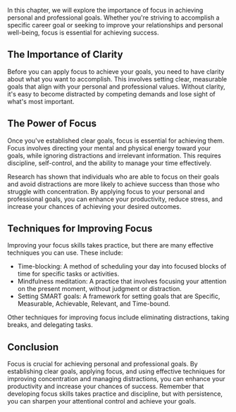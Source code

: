 
In this chapter, we will explore the importance of focus in achieving personal and professional goals. Whether you're striving to accomplish a specific career goal or seeking to improve your relationships and personal well-being, focus is essential for achieving success.

The Importance of Clarity
-------------------------

Before you can apply focus to achieve your goals, you need to have clarity about what you want to accomplish. This involves setting clear, measurable goals that align with your personal and professional values. Without clarity, it's easy to become distracted by competing demands and lose sight of what's most important.

The Power of Focus
------------------

Once you've established clear goals, focus is essential for achieving them. Focus involves directing your mental and physical energy toward your goals, while ignoring distractions and irrelevant information. This requires discipline, self-control, and the ability to manage your time effectively.

Research has shown that individuals who are able to focus on their goals and avoid distractions are more likely to achieve success than those who struggle with concentration. By applying focus to your personal and professional goals, you can enhance your productivity, reduce stress, and increase your chances of achieving your desired outcomes.

Techniques for Improving Focus
------------------------------

Improving your focus skills takes practice, but there are many effective techniques you can use. These include:

* Time-blocking: A method of scheduling your day into focused blocks of time for specific tasks or activities.
* Mindfulness meditation: A practice that involves focusing your attention on the present moment, without judgment or distraction.
* Setting SMART goals: A framework for setting goals that are Specific, Measurable, Achievable, Relevant, and Time-bound.

Other techniques for improving focus include eliminating distractions, taking breaks, and delegating tasks.

Conclusion
----------

Focus is crucial for achieving personal and professional goals. By establishing clear goals, applying focus, and using effective techniques for improving concentration and managing distractions, you can enhance your productivity and increase your chances of success. Remember that developing focus skills takes practice and discipline, but with persistence, you can sharpen your attentional control and achieve your goals.
